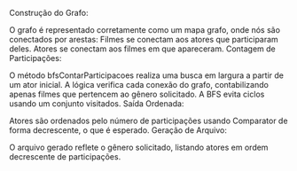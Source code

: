Construção do Grafo:

O grafo é representado corretamente como um mapa grafo, onde nós são conectados por arestas:
Filmes se conectam aos atores que participaram deles.
Atores se conectam aos filmes em que apareceram.
Contagem de Participações:

O método bfsContarParticipacoes realiza uma busca em largura a partir de um ator inicial.
A lógica verifica cada conexão do grafo, contabilizando apenas filmes que pertencem ao gênero solicitado.
A BFS evita ciclos usando um conjunto visitados.
Saída Ordenada:

Atores são ordenados pelo número de participações usando Comparator de forma decrescente, o que é esperado.
Geração de Arquivo:

O arquivo gerado reflete o gênero solicitado, listando atores em ordem decrescente de participações.
